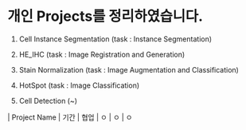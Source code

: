 # 개인 Projects를 정리하였습니다.

1. Cell Instance Segmentation (task : Instance Segmentation)

2. HE_IHC (task : Image Registration and Generation)

3. Stain Normalization (task : Image Augmentation and Classification)

4. HotSpot (task : Image Classification)

5. Cell Detection (~)




| Project Name | 기간 | 협업
| ㅇ | ㅇ | ㅇ
